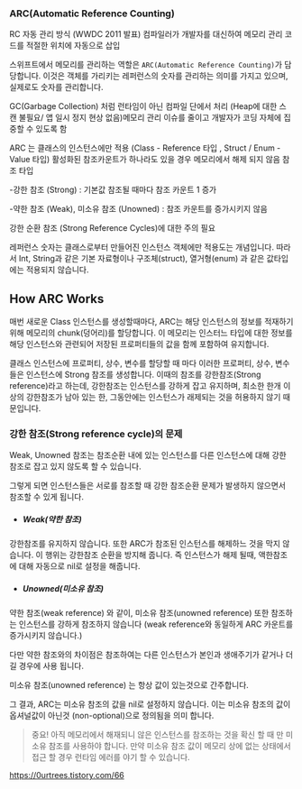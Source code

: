 ### ARC(Automatic Reference Counting)

RC 자동 관리 방식 (WWDC 2011 발표)
컴파일러가 개발자를 대신하여 메모리 관리 코드를 적절한 위치에 자동으로 삽입



스위프트에서 메모리를 관리하는 역할은 `ARC(Automatic Reference Counting)`가  담당합니다. 이것은 객체를 가리키는 레퍼런스의 숫자를 관리하는 의미를 가지고 있으며, 실제로도 숫자를 관리합니다.



GC(Garbage Collection) 처럼 런타임이 아닌 컴파일 단에서 처리 (Heap에 대한 스캔 불필요/ 앱 일시 정지 현상 없음)메모리 관리 이슈를 줄이고 개발자가 코딩 자체에 집중할 수 있도록 함



ARC 는 클래스의 인스턴스에만 적용 (Class - Reference 타입 , Struct / Enum - Value 타입) 활성화된 참조카운트가 하나라도 있을 경우 메모리에서 해제 되지 않음 참조 타입

 -강한 참조 (Strong) : 기본값 참조될 때마다 참조 카운트 1 증가 

 -약한 참조 (Weak), 미소유 참조 (Unowned) : 참조 카운트를 증가시키지 않음 

강한 순환 참조 (Strong Reference Cycles)에 대한 주의 필요



레퍼런스 숫자는 클래스로부터 만들어진 인스턴스 객체에만 적용도는 개념입니다. 따라서 Int, String과 같은 기본 자료형이나 구조체(struct), 열거형(enum) 과 같은 값타입 에는 적용되지 않습니다.





## How ARC Works

매번 새로운 Class 인스턴스를 생성할때마다, ARC는 해당 인스턴스의 정보를 적재하기 위해 메모리의 chunk(덩어리)를 할당합니다. 이 메모리는 인스터느 타입에 대한 정보를 해당 인스턴스와 관련되어 저장된 프로퍼티들의 값을 함께 포함하여 유지합니다.



클래스 인스턴스에 프로퍼티, 상수, 변수를 할당할 때 마다 이러한 프로퍼티, 상수, 변수 들은 인스턴스에 Strong 참조를 생성합니다. 이때의 참조를 강한참조(Strong reference)라고 하는데, 강한참조는 인스턴스를 강하게 잡고 유지하며, 최소한 한개 이상의 강한참조가 남아 있는 한, 그동안에는 인스턴스가 래제되는 것을 허용하지 않기 때문입니다.





### 강한 참조(Strong reference cycle)의 문제

Weak, Unowned 참조는 참조순환 내에 있는 인스턴스를 다른 인스턴스에 대해 강한참조로 잡고 있지 않도록 할 수 있습니다.

그렇게 되면 인스턴스들은 서로를 참조할 때 강한 참조순환 문제가 발생하지 않으면서 참조할 수 있게 됩니다.



- ##### Weak(약한 참조)

강한참조를 유지하지 않습니다. 또한 ARC가 참조된 인스턴스를 해제하느 것을 막지 않습니다. 이 행위는 강한참조 순환을 방지해 줍니다. 즉 인스턴스가 해제 될때, 액한참조에 대해 자동으로 nil로 설정을 해줍니다.



- ##### Unowned(미소유 참조)

약한 참조(weak reference) 와 같이, 미소유 참조(unowned reference) 또한 참조하는 인스턴스를 강하게 참조하지 않습니다 (weak reference와 동일하게 ARC 카운트를 증가시키지 않습니다.)

다만 약한 참조와의 차이점은 참조하여는 다른 인스턴스가 본인과 생애주기가 같거나 더 길 경우에 사용 됩니다.

미소유 참조(unowned reference) 는 항상 값이 있는것으로 간주합니다.

그 결과, ARC는 미소유 참조의 값을 nil로 설정하지 않습니다. 이는 미소유 참조의 값이 옵셔널값이 아닌것 (non-optional)으로 정의됨을 의미 합니다.



> 중요! 아직 메모리에서 해재되니 않은 인스턴스를 참조하는 것을 확신 할 때 만 미소유 참조를 사용하야 합니다. 만약 미소유 참조 값이 메모리 상에 없는 상태에서 접근 할 경우 런타임 에러를 야기 할 수 있습니다.















https://0urtrees.tistory.com/66